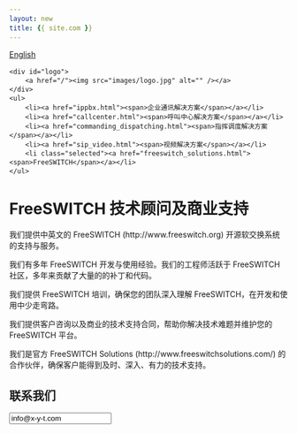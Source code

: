 ```yaml
---
layout: new
title: {{ site.com }}
---
```


<div id="header">
	<div id="lang">
		<a href="/index_en.html">English</a>
	</div>

	<div id="logo">
		<a href="/"><img src="images/logo.jpg" alt="" /></a>
	</div>		
	<ul>
		<li><a href="ippbx.html"><span>企业通讯解决方案</span></a></li>
		<li><a href="callcenter.html"><span>呼叫中心解决方案</span></a></li>
		<li><a href="commanding_dispatching.html"><span>指挥调度解决方案</span></a></li>
		<li><a href="sip_video.html"><span>视频解决方案</span></a></li>
		<li class="selected"><a href="freeswitch_solutions.html"><span>FreeSWITCH</span></a></li>
	</ul>
</div>
<div id="body">
	<div class="about">
		<h1>FreeSWITCH 技术顾问及商业支持</h1>
		<div>
			<p>
				我们提供中英文的 FreeSWITCH (http://www.freeswitch.org) 开源软交换系统的支持与服务。
			</p>
			<p>
				我们有多年 FreeSWITCH 开发与使用经验。我们的工程师活跃于 FreeSWITCH 社区，多年来贡献了大量的的补丁和代码。
			</p>
			<p>
				我们提供 FreeSWITCH 培训，确保您的团队深入理解 FreeSWITCH，在开发和使用中少走弯路。
			</p>
			<p>
				我们提供客户咨询以及商业的技术支持合同，帮助你解决技术难题并维护您的 FreeSWITCH 平台。
			</p>
			<p>
				我们是官方 FreeSWITCH Solutions (http://www.freeswitchsolutions.com/) 的合作伙伴，确保客户能得到及时、深入、有力的技术支持。
			</p>
		</div>
		<div>
			<h2>联系我们</h2>
			<p><input readonly value="info@x-y-t.com"></input></p>
		</div>
	</div>
</div>

